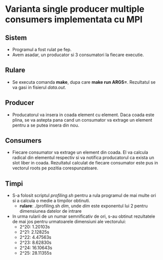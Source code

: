# Varianta single producer multiple consumers implementata cu MPI

## Sistem
* Programul a fost rulat pe fep.
* Avem asadar, un producator si 3 consumatori la fiecare executie.

## Rulare
* Se executa comanda **make**, dupa care **make run ARGS=<dim>**. Rezultatul se va gasi in fisierul *data.out*.  

## Producer
* Producatorul va insera in coada element cu element. Daca coada este plina, se va astepta pana cand un consumator va extrage un element pentru a se putea insera din nou.

## Consumers
* Fiecare consumator va extrage un element din coada. El va calcula radical din elementul respectiv si va notifica producatorul ca exista un slot liber in coada. Rezultatul calculat de fiecare consumator este pus in vectorul roots pe pozitia corespunzatoare.

## Timpi
* S-a folosit scriptul *profiling.sh* pentru a rula programul de mai multe ori si a calcula o medie a timpilor obtinuti.
    * **rulare**: ./profiling.sh *dim*, unde *dim* este exponentul lui 2 pentru dimensiunea datelor de intrare
* In urma rularii de un numar semnificativ de ori, s-au obtinut rezultatele de mai jos pentru urmatoarele dimensiuni ale vectorului:
    * 2^20: 1.20103s
    * 2^21: 2.12825s
    * 2^22: 4.47563s
    * 2^23: 8.62830s
    * 2^24: 16.10643s
    * 2^25: 28.11355s
    